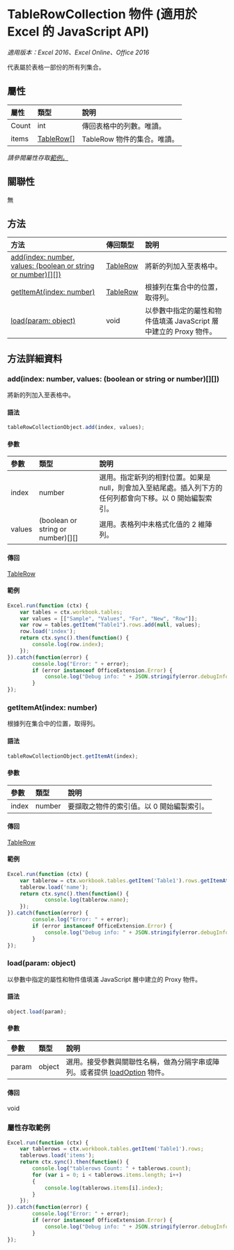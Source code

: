 # TableRowCollection 物件 (適用於 Excel 的 JavaScript API)

_適用版本：Excel 2016、Excel Online、Office 2016_

代表屬於表格一部份的所有列集合。

## 屬性

| 屬性	   | 類型	|說明
|:---------------|:--------|:----------|
|Count|int|傳回表格中的列數。唯讀。|
|items|[TableRow[]](tablerow.md)|TableRow 物件的集合。唯讀。|

_請參閱屬性存取[範例。](#property-access-examples)_

## 關聯性
無


## 方法

| 方法		   | 傳回類型	|說明|
|:---------------|:--------|:----------|
|[add(index: number, values: (boolean or string or number)[][])](#addindex-number-values-boolean-or-string-or-number)|[TableRow](tablerow.md)|將新的列加入至表格中。|
|[getItemAt(index: number)](#getitematindex-number)|[TableRow](tablerow.md)|根據列在集合中的位置，取得列。|
|[load(param: object)](#loadparam-object)|void|以參數中指定的屬性和物件值填滿 JavaScript 層中建立的 Proxy 物件。|

## 方法詳細資料

### add(index: number, values: (boolean or string or number)[][])
將新的列加入至表格中。

#### 語法
```js
tableRowCollectionObject.add(index, values);
```

#### 參數
| 參數	   | 類型	|說明|
|:---------------|:--------|:----------|
|index|number|選用。指定新列的相對位置。如果是 null，則會加入至結尾處。插入列下方的任何列都會向下移。以 0 開始編製索引。|
|values|(boolean or string or number)[][]|選用。表格列中未格式化值的 2 維陣列。|

#### 傳回
[TableRow](tablerow.md)

#### 範例

```js
Excel.run(function (ctx) { 
	var tables = ctx.workbook.tables;
	var values = [["Sample", "Values", "For", "New", "Row"]];
	var row = tables.getItem("Table1").rows.add(null, values);
	row.load('index');
	return ctx.sync().then(function() {
		console.log(row.index);
	});
}).catch(function(error) {
		console.log("Error: " + error);
		if (error instanceof OfficeExtension.Error) {
			console.log("Debug info: " + JSON.stringify(error.debugInfo));
		}
});
```
### getItemAt(index: number)
根據列在集合中的位置，取得列。

#### 語法
```js
tableRowCollectionObject.getItemAt(index);
```

#### 參數
| 參數	   | 類型	|說明|
|:---------------|:--------|:----------|
|index|number|要擷取之物件的索引值。以 0 開始編製索引。|

#### 傳回
[TableRow](tablerow.md)

#### 範例

```js
Excel.run(function (ctx) { 
	var tablerow = ctx.workbook.tables.getItem('Table1').rows.getItemAt(0);
	tablerow.load('name');
	return ctx.sync().then(function() {
			console.log(tablerow.name);
	});
}).catch(function(error) {
		console.log("Error: " + error);
		if (error instanceof OfficeExtension.Error) {
			console.log("Debug info: " + JSON.stringify(error.debugInfo));
		}
});
```
### load(param: object)
以參數中指定的屬性和物件值填滿 JavaScript 層中建立的 Proxy 物件。

#### 語法
```js
object.load(param);
```

#### 參數
| 參數	   | 類型	|說明|
|:---------------|:--------|:----------|
|param|object|選用。接受參數與關聯性名稱，做為分隔字串或陣列。或者提供 [loadOption](loadoption.md) 物件。|

#### 傳回
void
### 屬性存取範例

```js
Excel.run(function (ctx) { 
	var tablerows = ctx.workbook.tables.getItem('Table1').rows;
	tablerows.load('items');
	return ctx.sync().then(function() {
		console.log("tablerows Count: " + tablerows.count);
		for (var i = 0; i < tablerows.items.length; i++)
		{
			console.log(tablerows.items[i].index);
		}
	});
}).catch(function(error) {
		console.log("Error: " + error);
		if (error instanceof OfficeExtension.Error) {
			console.log("Debug info: " + JSON.stringify(error.debugInfo));
		}
});
```
